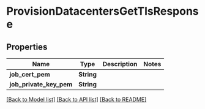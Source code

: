 # ProvisionDatacentersGetTlsResponse

## Properties

Name | Type | Description | Notes
------------ | ------------- | ------------- | -------------
**job_cert_pem** | **String** |  | 
**job_private_key_pem** | **String** |  | 

[[Back to Model list]](../README.md#documentation-for-models) [[Back to API list]](../README.md#documentation-for-api-endpoints) [[Back to README]](../README.md)


